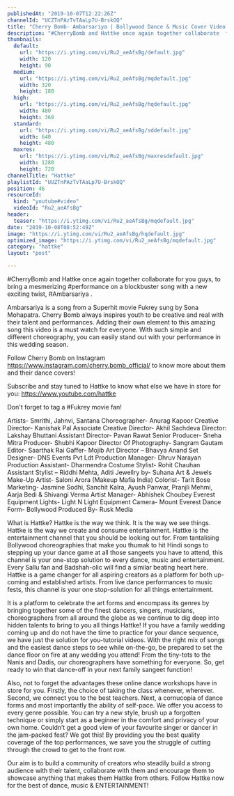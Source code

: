 ```yaml
---
publishedAt: "2019-10-07T12:22:26Z"
channelId: "UCZTnPAzTvTAaLp7U-BrskOQ"
title: "Cherry Bomb- Ambarsariya | Bollywood Dance & Music Cover Video | Hattke"
description: "#CherryBomb and Hattke once again together collaborate  for you guys, to bring a mesmerizing #performance on a blockbuster song with a new exciting twist, #Ambarsariya .\n\nAmbarsariya is a song from a Superhit movie Fukrey sung by Sona Mohapatra.\nCherry Bomb always inspires youth to be creative and real with their talent and performances. Adding their own element to this amazing song this video is a must watch for everyone. With such simple and different choreography, you can easily stand out with your performance in this wedding season.\n\nFollow Cherry Bomb on Instagram https://www.instagram.com/cherry.bomb_official/ to know more about them and their dance covers!\n\nSubscribe and stay tuned to Hattke to know what else we have in store for you: https://www.youtube.com/hattke\n\nDon't forget to tag a #Fukrey movie fan!\n\nArtists- Smrithi, Jahnvi, Santana\nChoreographer- Anurag Kapoor\nCreative Director- Kanishak Pal\nAssociate Creative Director- Akhil Sachdeva\nDirector: Lakshay Bhuttani\nAssistant Director- Pavan Rawat\nSenior Producer- Sneha Mitra\nProducer- Shubhi Kapoor\nDirector Of Photography- Sangram Gautam\nEditor- Saarthak Rai\nGaffer- Mojib\nArt Director – Bhavya Anand\nSet Designer- DNS Events Pvt Ldt\nProduction Manager- Dhruv Narayan\nProduction Assistant- Dharmendra\nCostume Stylist- Rohit Chauhan\nAssistant Stylist – Riddhi Mehta, Aditi\nJewellry by-  Suhana Art & Jewels \nMake-Up Artist- Saloni Arora (Makeup Mafia India)\nColorist- Tarit Bose\nMarketing- Jasmine Sodhi, Sanchit Kalra, Ayush Panwar, Pranjli Mehmi, Aarja Bedi & Shivangi Verma\nArtist Manager- Abhishek Choubey\nEverest Equipment Lights- Light N Light\nEquipment Camera- Mount Everest\nDance Form- Bollywood\nProduced By- Rusk Media\n\nWhat is Hattke? Hattke is the way we think. It is the way we see things. Hattke is the way we create and consume entertainment. Hattke is the entertainment channel that you should be looking out for. From tantalising Bollywood choreographies that make you thumak to hit Hindi songs to stepping up your dance game at all those sangeets you have to attend, this channel is your one-stop solution to every dance, music and entertainment. Every Sallu fan and Badshah-olic will find a similar beating heart here. Hattke is a game changer for all aspiring creators as a platform for both up-coming and established artists. From live dance performances to music fests, this channel is your one stop-solution for all things entertainment.\n\nIt is a platform to celebrate the art forms and encompass its genres by bringing together some of the finest dancers, singers, musicians, choreographers from all around the globe as we continue to dig deep into hidden talents to bring to you all things Hattke! If you have a family wedding coming up and do not have the time to practice for your dance sequence, we have just the solution for you-tutorial videos. With the right mix of songs and the easiest dance steps to see while on-the-go, be prepared to set the dance floor on fire at any wedding you attend! From the tiny-tots to the Nanis and Dadis, our choreographers have something for everyone. So, get ready to win that dance-off in your next family sangeet function! \n\nAlso, not to forget the advantages these online dance workshops have in store for you. Firstly, the choice of taking the class whenever, wherever. Second, we connect you to the best teachers. Next, a cornucopia of dance forms and most importantly the ability of self-pace. We offer you access to every genre possible. You can try a new style, brush up a forgotten technique or simply start as a beginner in the comfort and privacy of your own home. Couldn’t get a good view of your favourite singer or dancer in the jam-packed fest? We got this! By providing you the best quality coverage of the top performances, we save you the struggle of cutting through the crowd to get to the front row. \n\nOur aim is to build a community of creators who steadily build a strong audience with their talent, collaborate with them and encourage them to showcase anything that makes them Hattke from others. \nFollow Hattke now for the best of dance, music & ENTERTAINMENT!"
thumbnails:
  default:
    url: "https://i.ytimg.com/vi/Ru2_aeAfsBg/default.jpg"
    width: 120
    height: 90
  medium:
    url: "https://i.ytimg.com/vi/Ru2_aeAfsBg/mqdefault.jpg"
    width: 320
    height: 180
  high:
    url: "https://i.ytimg.com/vi/Ru2_aeAfsBg/hqdefault.jpg"
    width: 480
    height: 360
  standard:
    url: "https://i.ytimg.com/vi/Ru2_aeAfsBg/sddefault.jpg"
    width: 640
    height: 480
  maxres:
    url: "https://i.ytimg.com/vi/Ru2_aeAfsBg/maxresdefault.jpg"
    width: 1280
    height: 720
channelTitle: "Hattke"
playlistId: "UUZTnPAzTvTAaLp7U-BrskOQ"
position: 46
resourceId:
  kind: "youtube#video"
  videoId: "Ru2_aeAfsBg"
header:
  teaser: "https://i.ytimg.com/vi/Ru2_aeAfsBg/mqdefault.jpg"
date: "2019-10-08T08:52:49Z"
image: "https://i.ytimg.com/vi/Ru2_aeAfsBg/hqdefault.jpg"
optimized_image: "https://i.ytimg.com/vi/Ru2_aeAfsBg/mqdefault.jpg"
category: "hattke"
layout: "post"

---
```

#CherryBomb and Hattke once again together collaborate  for you guys, to bring a mesmerizing #performance on a blockbuster song with a new exciting twist, #Ambarsariya .

Ambarsariya is a song from a Superhit movie Fukrey sung by Sona Mohapatra.
Cherry Bomb always inspires youth to be creative and real with their talent and performances. Adding their own element to this amazing song this video is a must watch for everyone. With such simple and different choreography, you can easily stand out with your performance in this wedding season.

Follow Cherry Bomb on Instagram https://www.instagram.com/cherry.bomb_official/ to know more about them and their dance covers!

Subscribe and stay tuned to Hattke to know what else we have in store for you: https://www.youtube.com/hattke

Don't forget to tag a #Fukrey movie fan!

Artists- Smrithi, Jahnvi, Santana
Choreographer- Anurag Kapoor
Creative Director- Kanishak Pal
Associate Creative Director- Akhil Sachdeva
Director: Lakshay Bhuttani
Assistant Director- Pavan Rawat
Senior Producer- Sneha Mitra
Producer- Shubhi Kapoor
Director Of Photography- Sangram Gautam
Editor- Saarthak Rai
Gaffer- Mojib
Art Director – Bhavya Anand
Set Designer- DNS Events Pvt Ldt
Production Manager- Dhruv Narayan
Production Assistant- Dharmendra
Costume Stylist- Rohit Chauhan
Assistant Stylist – Riddhi Mehta, Aditi
Jewellry by-  Suhana Art & Jewels 
Make-Up Artist- Saloni Arora (Makeup Mafia India)
Colorist- Tarit Bose
Marketing- Jasmine Sodhi, Sanchit Kalra, Ayush Panwar, Pranjli Mehmi, Aarja Bedi & Shivangi Verma
Artist Manager- Abhishek Choubey
Everest Equipment Lights- Light N Light
Equipment Camera- Mount Everest
Dance Form- Bollywood
Produced By- Rusk Media

What is Hattke? Hattke is the way we think. It is the way we see things. Hattke is the way we create and consume entertainment. Hattke is the entertainment channel that you should be looking out for. From tantalising Bollywood choreographies that make you thumak to hit Hindi songs to stepping up your dance game at all those sangeets you have to attend, this channel is your one-stop solution to every dance, music and entertainment. Every Sallu fan and Badshah-olic will find a similar beating heart here. Hattke is a game changer for all aspiring creators as a platform for both up-coming and established artists. From live dance performances to music fests, this channel is your one stop-solution for all things entertainment.

It is a platform to celebrate the art forms and encompass its genres by bringing together some of the finest dancers, singers, musicians, choreographers from all around the globe as we continue to dig deep into hidden talents to bring to you all things Hattke! If you have a family wedding coming up and do not have the time to practice for your dance sequence, we have just the solution for you-tutorial videos. With the right mix of songs and the easiest dance steps to see while on-the-go, be prepared to set the dance floor on fire at any wedding you attend! From the tiny-tots to the Nanis and Dadis, our choreographers have something for everyone. So, get ready to win that dance-off in your next family sangeet function! 

Also, not to forget the advantages these online dance workshops have in store for you. Firstly, the choice of taking the class whenever, wherever. Second, we connect you to the best teachers. Next, a cornucopia of dance forms and most importantly the ability of self-pace. We offer you access to every genre possible. You can try a new style, brush up a forgotten technique or simply start as a beginner in the comfort and privacy of your own home. Couldn’t get a good view of your favourite singer or dancer in the jam-packed fest? We got this! By providing you the best quality coverage of the top performances, we save you the struggle of cutting through the crowd to get to the front row. 

Our aim is to build a community of creators who steadily build a strong audience with their talent, collaborate with them and encourage them to showcase anything that makes them Hattke from others. 
Follow Hattke now for the best of dance, music & ENTERTAINMENT!